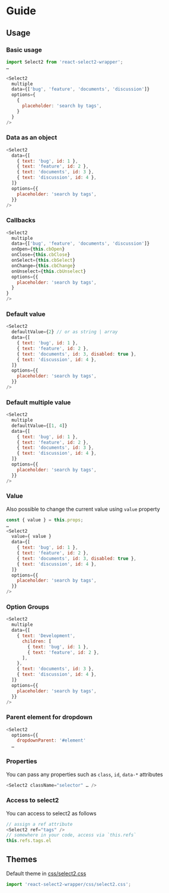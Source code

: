 # Guide

## Usage

### Basic usage

```js
import Select2 from 'react-select2-wrapper';
…

<Select2
  multiple
  data={['bug', 'feature', 'documents', 'discussion']}
  options={
    {
      placeholder: 'search by tags',
    }
  }
/>
```

### Data as an object

```js
<Select2
  data={[
    { text: 'bug', id: 1 },
    { text: 'feature', id: 2 },
    { text: 'documents', id: 3 },
    { text: 'discussion', id: 4 },
  ]}
  options={{
    placeholder: 'search by tags',
  }}
/>
```

### Callbacks

```js
<Select2
  multiple
  data={['bug', 'feature', 'documents', 'discussion']}
  onOpen={this.cbOpen}
  onClose={this.cbClose}
  onSelect={this.cbSelect}
  onChange={this.cbChange}
  onUnselect={this.cbUnselect}
  options={{
    placeholder: 'search by tags',
  }
}
/>
```

### Default value

```js
<Select2
  defaultValue={2} // or as string | array
  data={[
    { text: 'bug', id: 1 },
    { text: 'feature', id: 2 },
    { text: 'documents', id: 3, disabled: true },
    { text: 'discussion', id: 4 },
  ]}
  options={{
    placeholder: 'search by tags',
  }}
/>
```

### Default multiple value

```js
<Select2
  multiple
  defaultValue={[1, 4]}
  data={[
    { text: 'bug', id: 1 },
    { text: 'feature', id: 2 },
    { text: 'documents', id: 3 },
    { text: 'discussion', id: 4 },
  ]}
  options={{
    placeholder: 'search by tags',
  }}
/>
```

### Value

Also possible to change the current value using `value` property

```js
const { value } = this.props;
…
<Select2
  value={ value }
  data={[
    { text: 'bug', id: 1 },
    { text: 'feature', id: 2 },
    { text: 'documents', id: 3, disabled: true },
    { text: 'discussion', id: 4 },
  ]}
  options={{
    placeholder: 'search by tags',
  }}
/>
```

### Option Groups

```js
<Select2
  multiple
  data={[
    { text: 'Development',
      children: [
        { text: 'bug', id: 1 },
        { text: 'feature', id: 2 },
      ],
    },
    { text: 'documents', id: 3 },
    { text: 'discussion', id: 4 },
  ]}
  options={{
    placeholder: 'search by tags',
  }}
/>
```

### Parent element for dropdown

```js
<Select2
  options={{
    dropdownParent: '#element'
  …
```

### Properties

You can pass any properties such as `class`, `id`, `data-*` attributes

```js
<Select2 className="selector" … />
```

### Access to select2

You can access to select2 as follows
```js
// assign a ref attribute
<Select2 ref="tags" />
// somewhere in your code, access via `this.refs`
this.refs.tags.el
```

## Themes

Default theme in [css/select2.css](css/select2.css)

```js
import 'react-select2-wrapper/css/select2.css';
```
